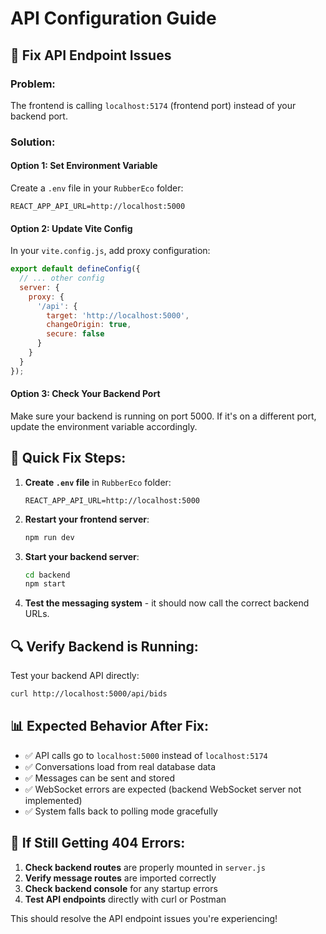 # API Configuration Guide

## 🔧 **Fix API Endpoint Issues**

### **Problem:**
The frontend is calling `localhost:5174` (frontend port) instead of your backend port.

### **Solution:**

#### **Option 1: Set Environment Variable**
Create a `.env` file in your `RubberEco` folder:

```env
REACT_APP_API_URL=http://localhost:5000
```

#### **Option 2: Update Vite Config**
In your `vite.config.js`, add proxy configuration:

```javascript
export default defineConfig({
  // ... other config
  server: {
    proxy: {
      '/api': {
        target: 'http://localhost:5000',
        changeOrigin: true,
        secure: false
      }
    }
  }
});
```

#### **Option 3: Check Your Backend Port**
Make sure your backend is running on port 5000. If it's on a different port, update the environment variable accordingly.

## 🚀 **Quick Fix Steps:**

1. **Create `.env` file** in `RubberEco` folder:
   ```
   REACT_APP_API_URL=http://localhost:5000
   ```

2. **Restart your frontend server**:
   ```bash
   npm run dev
   ```

3. **Start your backend server**:
   ```bash
   cd backend
   npm start
   ```

4. **Test the messaging system** - it should now call the correct backend URLs.

## 🔍 **Verify Backend is Running:**

Test your backend API directly:
```bash
curl http://localhost:5000/api/bids
```

## 📊 **Expected Behavior After Fix:**

- ✅ API calls go to `localhost:5000` instead of `localhost:5174`
- ✅ Conversations load from real database data
- ✅ Messages can be sent and stored
- ✅ WebSocket errors are expected (backend WebSocket server not implemented)
- ✅ System falls back to polling mode gracefully

## 🐛 **If Still Getting 404 Errors:**

1. **Check backend routes** are properly mounted in `server.js`
2. **Verify message routes** are imported correctly
3. **Check backend console** for any startup errors
4. **Test API endpoints** directly with curl or Postman

This should resolve the API endpoint issues you're experiencing!




